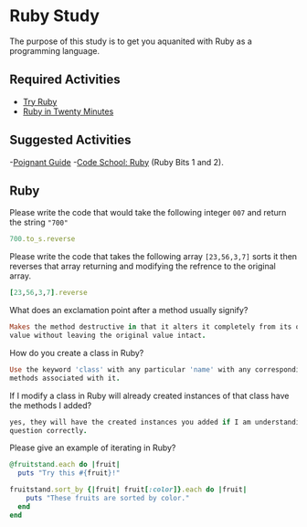 # Ruby Study

The purpose of this study is to get you aquanited with Ruby as a programming
language.

## Required Activities

-   [Try Ruby](http://tryruby.org/)
-   [Ruby in Twenty Minutes](https://www.ruby-lang.org/en/documentation/quickstart/)

## Suggested Activities

-[Poignant Guide](http://poignant.guide/)
-[Code School: Ruby](https://www.codeschool.com/learn/ruby) (Ruby Bits 1 and 2).

## Ruby

Please write the code that would take the following integer `007` and return the
string `"700"`

```ruby
700.to_s.reverse
```

Please write the code that takes the following array `[23,56,3,7]` sorts it
then reverses that array returning and modifying the refrence to the original
array.

```ruby
[23,56,3,7].reverse
```

What does an exclamation point after a method usually signify?

```ruby
Makes the method destructive in that it alters it completely from its orginal
value without leaving the original value intact.
```

How do you create a class in Ruby?

```ruby
Use the keyword 'class' with any particular 'name' with any corresponding
methods associated with it.
```

If I modify a class in Ruby will already created instances of that class have
the methods I added?

```ruby
yes, they will have the created instances you added if I am understanding your
question correctly.
```

Please give an example of iterating in Ruby?

```ruby
@fruitstand.each do |fruit|
  puts "Try this #{fruit}!"

fruitstand.sort_by {|fruit| fruit[:color]}.each do |fruit|
    puts "These fruits are sorted by color."
  end
end
```

